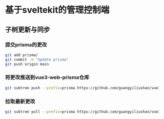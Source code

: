 # 基于sveltekit的管理控制端

## 子树更新与同步

### 提交prisma的更改

```bash
git add prisma/
git commit -m "Update prisma"
git push origin main
```

### 将更改推送到vue3-web-prisma仓库

```bash
git subtree push --prefix=prisma https://github.com/guangyiliushan/vue3-web-prisma.git main
```

### 拉取最新更改

```bash
git subtree pull --prefix=prisma https://github.com/guangyiliushan/vue3-web-prisma.git main --squash
```
